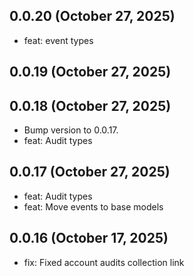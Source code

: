 ## 0.0.20 (October 27, 2025)
  - feat: event types

## 0.0.19 (October 27, 2025)


## 0.0.18 (October 27, 2025)
  - Bump version to 0.0.17.
  - feat: Audit types

## 0.0.17 (October 27, 2025)
  - feat: Audit types
  - feat: Move events to base models

## 0.0.16 (October 17, 2025)
  - fix: Fixed account audits collection link

